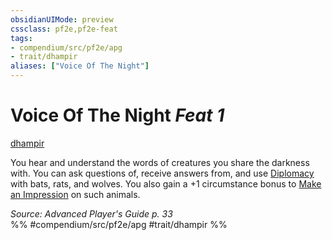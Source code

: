 ```yaml
---
obsidianUIMode: preview
cssclass: pf2e,pf2e-feat
tags:
- compendium/src/pf2e/apg
- trait/dhampir
aliases: ["Voice Of The Night"]
---
```

# Voice Of The Night  *Feat 1*  
[dhampir](/rules/traits/dhampir-b1.md)  


You hear and understand the words of creatures you share the darkness with. You can ask questions of, receive answers from, and use [Diplomacy](/compendium/skills.md#Diplomacy) with bats, rats, and wolves. You also gain a +1 circumstance bonus to [Make an Impression](/rules/actions/make-an-impression.md) on such animals.

*Source: Advanced Player's Guide p. 33*  
%% #compendium/src/pf2e/apg #trait/dhampir %%